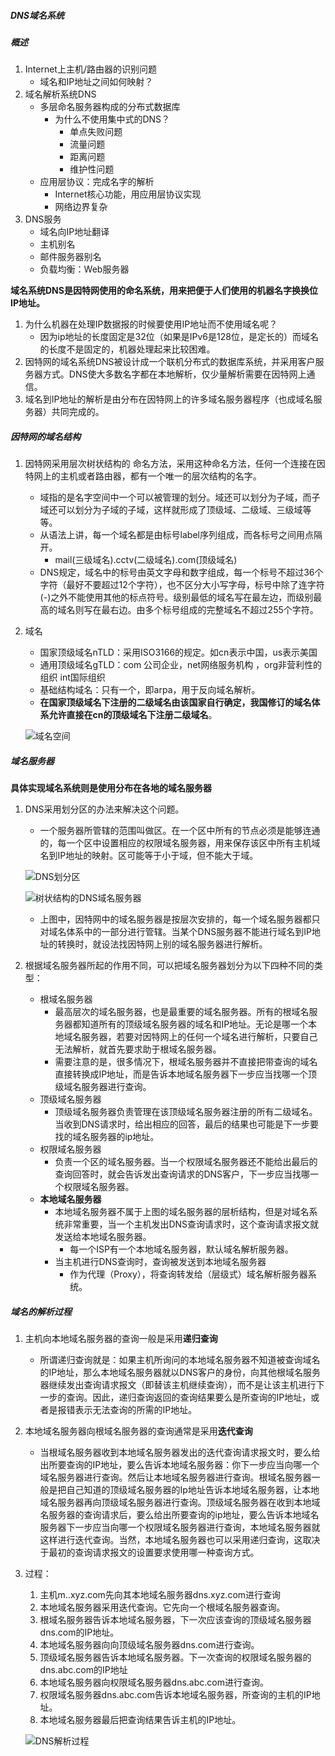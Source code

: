 ##### DNS域名系统

##### 概述

1. Internet上主机/路由器的识别问题
   + 域名和IP地址之间如何映射？
2. 域名解析系统DNS
   + 多层命名服务器构成的分布式数据库
     + 为什么不使用集中式的DNS？
       + 单点失败问题
       + 流量问题
       + 距离问题
       + 维护性问题
   + 应用层协议：完成名字的解析
     + Internet核心功能，用应用层协议实现
     + 网络边界复杂
3. DNS服务
   + 域名向IP地址翻译
   + 主机别名
   + 邮件服务器别名
   + 负载均衡：Web服务器



**域名系统DNS是因特网使用的命名系统，用来把便于人们使用的机器名字换换位IP地址。**

1. 为什么机器在处理IP数据报的时候要使用IP地址而不使用域名呢？
   + 因为ip地址的长度固定是32位（如果是IPv6是128位，是定长的）而域名的长度不是固定的，机器处理起来比较困难。
2. 因特网的域名系统DNS被设计成一个联机分布式的数据库系统，并采用客户服务器方式。DNS使大多数名字都在本地解析，仅少量解析需要在因特网上通信。
3. 域名到IP地址的解析是由分布在因特网上的许多域名服务器程序（也成域名服务器）共同完成的。

##### 因特网的域名结构

1. 因特网采用层次树状结构的 命名方法，采用这种命名方法，任何一个连接在因特网上的主机或者路由器，都有一个唯一的层次结构的名字。

   + 域指的是名字空间中一个可以被管理的划分。域还可以划分为子域，而子域还可以划分为子域的子域，这样就形成了顶级域、二级域、三级域等等。
   + 从语法上讲，每一个域名都是由标号label序列组成，而各标号之间用点隔开。
     + mail(三级域名).cctv(二级域名).com(顶级域名)
   + DNS规定，域名中的标号由英文字母和数字组成，每一个标号不超过36个字符（最好不要超过12个字符），也不区分大小写字母，标号中除了连字符(-)之外不能使用其他的标点符号。级别最低的域名写在最左边，而级别最高的域名则写在最右边。由多个标号组成的完整域名不超过255个字符。

2. 域名

   + 国家顶级域名nTLD：采用ISO3166的规定。如cn表示中国，us表示美国
   + 通用顶级域名gTLD：com 公司企业，net网络服务机构 ，org非营利性的组织 int国际组织
   + 基础结构域名：只有一个，即arpa，用于反向域名解析。
   + **在国家顶级域名下注册的二级域名由该国家自行确定，我国修订的域名体系允许直接在cn的顶级域名下注册二级域名**。

   ![域名空间](https://own-pic-bed.oss-cn-beijing.aliyuncs.com/域名空间.png)

##### 域名服务器

**具体实现域名系统则是使用分布在各地的域名服务器**

1. DNS采用划分区的办法来解决这个问题。

   + 一个服务器所管辖的范围叫做区。在一个区中所有的节点必须是能够连通的，每一个区中设置相应的权限域名服务器，用来保存该区中所有主机域名到IP地址的映射。区可能等于小于域，但不能大于域。

   ![DNS划分区](https://own-pic-bed.oss-cn-beijing.aliyuncs.com/域名划分区.jpg)

   ![树状结构的DNS域名服务器](https://own-pic-bed.oss-cn-beijing.aliyuncs.com/树状结构的DNS域名服务器.jpg)

   + 上图中，因特网中的域名服务器是按层次安排的，每一个域名服务器都只对域名体系中的一部分进行管辖。当某个DNS服务器不能进行域名到IP地址的转换时，就设法找因特网上别的域名服务器进行解析。

2. 根据域名服务器所起的作用不同，可以把域名服务器划分为以下四种不同的类型：

   + 根域名服务器
     + 最高层次的域名服务器，也是最重要的域名服务器。所有的根域名服务器都知道所有的顶级域名服务器的域名和IP地址。无论是哪一个本地域名服务器，若要对因特网上的任何一个域名进行解析，只要自己无法解析，就首先要求助于根域名服务器。
     + 需要注意的是，很多情况下，根域名服务器并不直接把带查询的域名直接转换成IP地址，而是告诉本地域名服务器下一步应当找哪一个顶级域名服务器进行查询。
   + 顶级域名服务器
     + 顶级域名服务器负责管理在该顶级域名服务器注册的所有二级域名。当收到DNS请求时，给出相应的回答，最后的结果也可能是下一步要找的域名服务器的ip地址。
   + 权限域名服务器
     + 负责一个区的域名服务器。当一个权限域名服务器还不能给出最后的查询回答时，就会告诉发出查询请求的DNS客户，下一步应当找哪一个权限域名服务器。
   + **本地域名服务器**
     + 本地域名服务器不属于上图的域名服务器的层析结构，但是对域名系统非常重要，当一个主机发出DNS查询请求时，这个查询请求报文就发送给本地域名服务器。
       + 每一个ISP有一个本地域名服务器，默认域名解析服务器。
     + 当主机进行DNS查询时，查询被发送到本地域名服务器
       + 作为代理（Proxy），将查询转发给（层级式）域名解析服务器系统。

##### 域名的解析过程

1. 主机向本地域名服务器的查询一般是采用**递归查询**

   + 所谓递归查询就是：如果主机所询问的本地域名服务器不知道被查询域名的IP地址，那么本地域名服务器就以DNS客户的身份，向其他根域名服务器继续发出查询请求报文（即替该主机继续查询），而不是让该主机进行下一步的查询。因此，递归查询返回的查询结果要么是所查询的IP地址，或者是报错表示无法查询的所需的IP地址。

2. 本地域名服务器向根域名服务器的查询通常是采用**迭代查询**

   + 当根域名服务器收到本地域名服务器发出的迭代查询请求报文时，要么给出所要查询的IP地址，要么告诉本地域名服务器：你下一步应当向哪一个域名服务器进行查询。然后让本地域名服务器进行查询。根域名服务器一般是把自己知道的顶级域名服务器的Ip地址告诉本地域名服务器，让本地域名服务器再向顶级域名服务器进行查询。顶级域名服务器在收到本地域名服务器的查询请求后，要么给出所要查询的ip地址，要么告诉本地域名服务器下一步应当向哪一个权限域名服务器进行查询，本地域名服务器就这样进行迭代查询。当然，本地域名服务器也可以采用递归查询，这取决于最初的查询请求报文的设置要求使用哪一种查询方式。

3. 过程：

   1. 主机m..xyz.com先向其本地域名服务器dns.xyz.com进行查询
   2. 本地域名服务器采用迭代查询。它先向一个根域名服务器查询。
   3. 根域名服务器告诉本地域名服务器，下一次应该查询的顶级域名服务器dns.com的IP地址。
   4. 本地域名服务器向向顶级域名服务器dns.com进行查询。
   5. 顶级域名服务器告诉本地域名服务器。下一次查询的权限域名服务器的dns.abc.com的IP地址
   6. 本地域名服务器向权限域名服务器dns.abc.com进行查询。
   7. 权限域名服务器dns.abc.com告诉本地域名服务器，所查询的主机的IP地址。
   8. 本地域名服务器最后把查询结果告诉主机的IP地址。

   ![DNS解析过程](https://own-pic-bed.oss-cn-beijing.aliyuncs.com/dns查询过程.png)